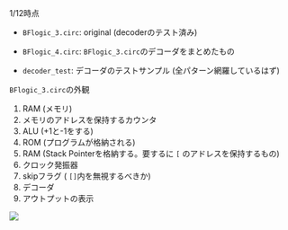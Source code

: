 
1/12時点
- `BFlogic_3.circ`: original (decoderのテスト済み)
- `BFlogic_4.circ`: `BFlogic_3.circ`のデコーダをまとめたもの

- `decoder_test`: デコーダのテストサンプル (全パターン網羅しているはず)


`BFlogic_3.circ`の外観

1. RAM (メモリ)
2. メモリのアドレスを保持するカウンタ
3. ALU (+1と-1をする)
4. ROM (プログラムが格納される)
5. RAM (Stack Pointerを格納する。要するに `[` のアドレスを保持するもの)
6. クロック発振器
7. skipフラグ ( `[]`内を無視するべきか)
8. デコーダ
9. アウトプットの表示

![](imgs/logic4_anot.png)
